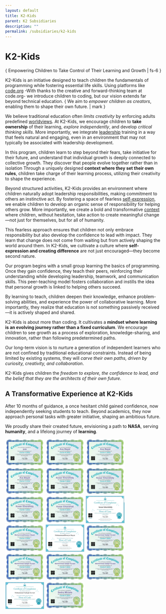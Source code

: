 ```yaml
---
layout: default
title: K2-Kids
parent: K2 Subsidiaries
description: ""
permalink: /subsidiaries/k2-kids
---
```


# K2-Kids
{ Empowering Children to Take Control of Their Learning and Growth | fs-6 }

K2-Kids is an initiative designed to teach children the fundamentals of programming while fostering essential life skills. Using platforms like [code.org](https://code.org/) -With thanks to the creative and forward-thinking team at code.org- we introduce children to coding, but our vision extends far beyond technical education. { We aim to *empower children as creators*, enabling them to shape their own future. | mark }

We believe traditional education often *limits creativity* by enforcing adults predefined [worldviews](https://okbayat.com/leadership-resources/world-view). At K2-Kids, we encourage children to **take ownership** of their learning, *explore independently*, and develop *critical thinking skills*. More importantly, we integrate [leadership](https://okbayat.com/leadership-resources) training in a way that feels natural and engaging, even in an environment that may not typically be associated with leadership development.

In this program, children learn to step beyond their fears, take initiative for their future, and understand that individual growth is deeply connected to collective growth. They discover that people evolve together rather than in isolation Through a uniquely designed **context where they set their own rules**, children take charge of their learning process, utilizing their creativity to shape the experience.

Beyond structured activities, K2-Kids provides an environment where children naturally adopt leadership responsibilities, making commitment to others an instinctive act. By fostering a space of fearless [self-expression](https://okbayat.com/leadership-resources/discover-for-yourself), we enable children to develop an organic sense of responsibility for helping others grow. More importantly, we create a bold and transformative [context](https://okbayat.com/leadership-resources/context) where children, without hesitation, take action to create meaningful change—not just for themselves, but for all of humanity.

This fearless approach ensures that children not only embrace responsibility but also develop the confidence to lead with impact. They learn that change does not come from waiting but from actively shaping the world around them. In K2-Kids, we cultivate a culture where **self-expression and creating difference** are not just encouraged—they become second nature.

Our program begins with a small group learning the basics of programming. Once they gain confidence, they teach their peers, reinforcing their understanding while developing leadership, teamwork, and communication skills. This peer-teaching model fosters collaboration and instills the idea that personal growth is linked to helping others succeed.

By learning to teach, children deepen their knowledge, enhance problem-solving abilities, and experience the power of collaborative learning. More importantly, they realize that education is not something passively received—it is actively shaped and shared.

K2-Kids is about more than coding. It cultivates a **mindset where learning is an evolving journey rather than a fixed curriculum**. We encourage children to see growth as a process of exploration, knowledge-sharing, and innovation, rather than following predetermined paths.

Our long-term vision is to nurture a generation of independent learners who are not confined by traditional educational constraints. Instead of being limited by existing systems, they will *carve their own paths, driven by curiosity, creativity, and collaboration*.

K2-Kids gives children the *freedom to explore, the confidence to lead, and the belief that they are the architects of their own future*.

## A Transformative Experience at K2-Kids

After 10 months of guidance, a once hesitant child gained confidence, now independently seeking students to teach. Beyond academics, they now approach personal tasks with greater initiative, shaping an ambitious future.

We proudly share their created future, envisioning a path to **NASA**, serving **humanity**, and a lifelong journey of **learning**.

<style>img { width: 25%; }</style>

![Course Certificate](/assets/images/Ava-A.jpeg)
![Course Certificate](/assets/images/Ava-B.jpeg)
![Course Certificate](/assets/images/Ava-C.jpeg)
![Course Certificate](/assets/images/Ava-D.jpeg)
![Course Certificate](/assets/images/Kosar-A.jpeg)
![Course Certificate](/assets/images/Kosar-B.jpeg)
![Course Certificate](/assets/images/Kosar-C.jpeg)
![Course Certificate](/assets/images/Kosar-D.jpeg)
![Course Certificate](/assets/images/Kosar-AI.jpeg)
![Course Certificate](/assets/images/MohammadHoseyn-A.jpeg)
![Course Certificate](/assets/images/MohammadHoseyn-AI.jpeg)
![Course Certificate](/assets/images/MohammadSadegh-A.jpeg)
![Course Certificate](/assets/images/MohammadSadegh-B.jpeg)
![Course Certificate](/assets/images/MohammadSadegh-C.jpeg)
![Course Certificate](/assets/images/MohammadSadegh-D.jpeg)
![Course Certificate](/assets/images/MohammadSadegh-AI.jpeg)
![Course Certificate](/assets/images/Sadra-D.jpeg)
